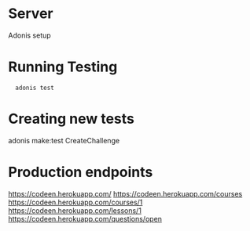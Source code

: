 # Server

Adonis setup

# Running Testing

```shell
  adonis test
```

# Creating new tests

adonis make:test CreateChallenge

# Production endpoints

https://codeen.herokuapp.com/
https://codeen.herokuapp.com/courses
https://codeen.herokuapp.com/courses/1
https://codeen.herokuapp.com/lessons/1
https://codeen.herokuapp.com/questions/open